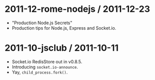
2011-12-rome-nodejs / 2011-12-23
====================================

  * "Production Node.js Secrets"
  * Production tips for Node.js, Express and Socket.io.

2011-10-jsclub / 2011-10-11
====================================

  * Socket.io RedisStore out in v0.8.5.
  * Introducing `socket.io-announce`.
  * Yay, `child_process.fork()`.
